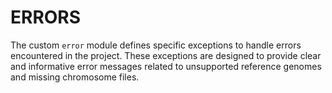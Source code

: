 # ERRORS

The custom `error` module defines specific exceptions to handle errors encountered in the project. These exceptions are designed to provide clear and informative error messages related to unsupported reference genomes and missing chromosome files.
